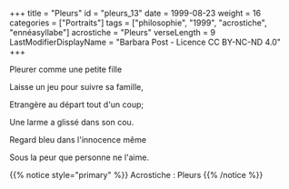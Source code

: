 +++
title = "Pleurs"
id = "pleurs_13"
date = 1999-08-23
weight = 16
categories = ["Portraits"]
tags = ["philosophie", "1999", "acrostiche", "ennéasyllabe"]
acrostiche = "Pleurs"
verseLength = 9
LastModifierDisplayName = "Barbara Post - Licence CC BY-NC-ND 4.0"
+++

Pleurer comme une petite fille

Laisse un jeu pour suivre sa famille,

Etrangère au départ tout d'un coup;

Une larme a glissé dans son cou.

Regard bleu dans l'innocence même

Sous la peur que personne ne l'aime.

{{% notice style="primary" %}}
Acrostiche : Pleurs
{{% /notice %}}
